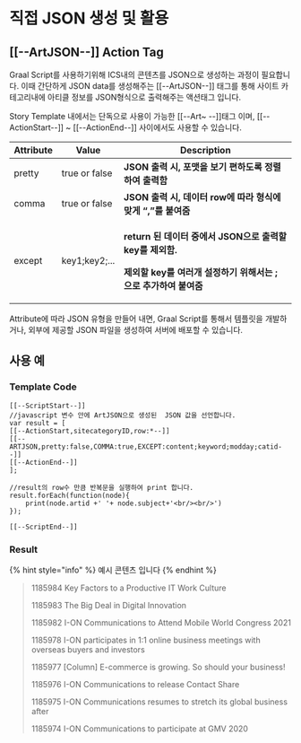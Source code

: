 # 직접 JSON 생성 및 활용

## \[\[--ArtJSON--]] Action Tag

Graal Script를 사용하기위해 ICS내의 콘텐츠를  JSON으로 생성하는 과정이 필요합니다.  이때 간단하게  JSON data를 생성해주는 \[\[--ArtJSON--]] 태그를 통해 사이트 카테고리내에 아티클 정보를 JSON형식으로 출력해주는 액션태그 입니다.&#x20;

Story Template 내에서는 단독으로 사용이 가능한 \[\[--Art\~ --]]태그 이며, \[\[--ActionStart--]] \~ \[\[--ActionEnd--]] 사이에서도 사용할 수 있습니다.&#x20;

| Attribute | Value         | Description                                                                                                                |
| --------- | ------------- | -------------------------------------------------------------------------------------------------------------------------- |
| pretty    | true or false | **JSON 출력 시, 포맷을 보기 편하도록 정렬하여 출력함**                                                                                        |
| comma     | true or false | **JSON 출력 시, 데이터 row에 따라 형식에 맞게 “,”를 붙여줌**                                                                                 |
| except    | key1;key2;... | <p><strong>return 된 데이터 중에서 JSON으로 출력할 key를 제외함. </strong></p><p><strong>제외할 key를 여러개 설정하기 위해서는 ; 으로 추가하여 붙여줌</strong></p> |

Attribute에 따라 JSON 유형을 만들어 내면, Graal Script를 통해서 템플릿을 개발하거나, 외부에 제공할 JSON 파일을 생성하여 서버에 배포할 수 있습니다.



## 사용 예

### Template Code

```
[[--ScriptStart--]]
//javascript 변수 안에 ArtJSON으로 생성된  JSON 값을 선언합니다.
var result = [
[[--ActionStart,sitecategoryID,row:*--]]
[[--ARTJSON,pretty:false,COMMA:true,EXCEPT:content;keyword;modday;catid--]]
[[--ActionEnd--]]
];

//result의 row수 만큼 반복문을 실행하여 print 합니다.
result.forEach(function(node){
    print(node.artid +' '+ node.subject+'<br/><br/>')
});

[[--ScriptEnd--]]
```

### Result

{% hint style="info" %}
예시 콘텐츠 입니다
{% endhint %}

> 1185984 Key Factors to a Productive IT Work Culture
>
> 1185983 The Big Deal in Digital Innovation
>
> 1185982 I-ON Communications to Attend Mobile World Congress 2021
>
> 1185978 I-ON participates in 1:1 online business meetings with overseas buyers and investors
>
> 1185977 \[Column] E-commerce is growing. So should your business!
>
> 1185976 I-ON Communications to release Contact Share
>
> 1185975 I-ON Communications resumes to stretch its global business after&#x20;
>
> 1185974 I-ON Communications to participate at GMV 2020
